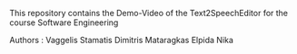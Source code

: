 This repository contains the Demo-Video of the Text2SpeechEditor 
for the course Software Engineering 

Authors : 
Vaggelis Stamatis
Dimitris Mataragkas
Elpida Nika

